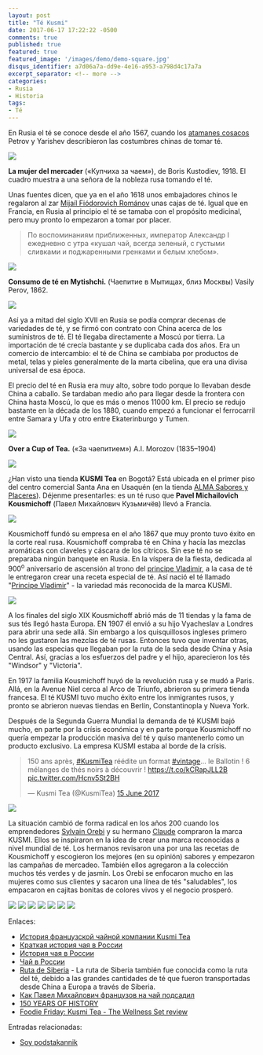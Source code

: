 ```yaml
---
layout: post
title: "Té Kusmi"
date: 2017-06-17 17:22:22 -0500
comments: true
published: true
featured: true
featured_image: '/images/demo/demo-square.jpg'
disqus_identifier: a7d06a7a-dd9e-4e16-a953-a798d4c17a7a
excerpt_separator: <!-- more -->
categories: 
- Rusia
- Historia
tags:
- Té
---
```


En Rusia el té se conoce desde el año 1567, cuando los [atamanes cosacos](https://es.wikipedia.org/wiki/Cosaco) Petrov y Yarishev describieron las costumbres chinas de tomar té.

![](/images/te/Boris_Kustodiev_-_Merchants_Wife_at_Tea.jpg)

**La mujer del mercader** («Купчиха за чаем»), de Boris Kustodiev, 1918. El cuadro muestra a una señora de la nobleza rusa tomando el té.

Unas fuentes dicen, que ya en el año 1618 unos embajadores chinos le regalaron al zar [Mijaíl Fiódorovich Románov](https://es.wikipedia.org/wiki/Miguel_I_de_Rusia) unas cajas de té. Igual que en Francia, en Rusia al principio el té se tamaba con el propósito medicinal, pero muy pronto lo empezaron a tomar por placer.

<!-- more -->

> По воспоминаниям приближенных, император Александр I ежедневно с утра «кушал чай, всегда зеленый, с густыми сливками и поджаренными гренками и белым хлебом». 

![](/images/te/consumo_de_te_petrov.jpg)

**Consumo de té en Mytishchi.** (Чаепитие в Мытищах, близ Москвы) Vasily Perov, 1862.

![](/images/te/te_01.jpg)

Así ya a mitad del siglo XVII en Rusia se podía comprar decenas de variedades de té, y se firmó con contrato con China acerca de los suministros de té. El té llegaba directamente a Moscú por tierra. La importación de té crecía bastante y se duplicaba cada dos años. Era un comercio de intercambio: el té de China se cambiaba por productos de metal, telas y pieles generalmente de la marta cibelina, que era una divisa universal de esa época.

El precio del té en Rusia era muy alto, sobre todo porque lo llevaban desde China a caballo. Se tardaban medio año para llegar desde la frontera con China hasta Moscú, lo que es más o menos 11000 km. El precio se redujo bastante en la década de los 1880, cuando empezó a funcionar el ferrocarril entre Samara y Ufa y otro entre Ekaterinburgo y Tumen.

![](/images/te/Morozov_AI_overtea.jpg)

**Over a Cup of Tea.** («За чаепитием») A.I. Morozov (1835–1904)

![](/images/te/kusmi_006.jpg)

¿Han visto una tienda **KUSMI Tea** en Bogotá? Está ubicada en el primer piso del centro comercial Santa Ana en Usaquén (en la tienda [ALMA Sabores y Placeres](http://www.almasabores.com/marcas/kusmi)). Déjenme presentarles: es un té ruso que **Pavel Michailovich Kousmichoff** (Павел Михайлович Кузьмичёв) llevó a Francia.

![](/images/te/kusmichev.jpg)

Kousmichoff fundó su empresa en el año 1867 que muy pronto tuvo éxito en la corte real rusa. Kousmichoff compraba té en China y hacía las mezclas aromáticas con claveles y cáscara de los cítricos. Sin ese té no se preparaba ningún banquete en Rusia. En la víspera de la fiesta, dedicada al 900<sup>o</sup> aniversario de ascensión al trono del [principe Vladimir](https://es.wikipedia.org/wiki/Vladimiro_I_de_Kiev), a la casa de té le entregaron crear una receta especial de té. Así nació el té llamado "[Principe Vladimir](https://us-en.kusmitea.com/prince-vladimir.html?packaging=56)" - la variedad más reconocida de la marca KUSMI.

![](/images/te/kusmi_002.jpg)

A los finales del siglo XIX Kousmichoff abrió más de 11 tiendas y la fama de sus tés llegó hasta Europa. EN 1907 él envió a su hijo Vyacheslav a Londres para abrir una sede allá. Sin embargo a los quisquillosos ingleses primero no les gustaron las mezclas de té rusas. Entonces tuvo que inventar otras, usando las especias que llegaban por la ruta de la seda desde China y Asia Central. Así, gracias a los esfuerzos del padre y el hijo, aparecieron los tés "Windsor" y "Victoria".

En 1917 la familia Kousmichoff huyó de la revolución rusa y se mudó a Paris. Allá, en la Avenue Niel cerca al Arco de Triunfo, abrieron su primera tienda francesa. El té KUSMI tuvo mucho éxito entre los inmigrantes rusos, y pronto se abrieron nuevas tiendas en Berlín, Constantinopla y Nueva York. 

Después de la Segunda Guerra Mundial la demanda de té KUSMI bajó mucho, en parte por la crísis económica y en parte porque Kousmichoff no quería empezar la producción masiva del té y quiso mantenerlo como un producto exclusivo. La empresa KUSMI estaba al borde de la crísis.

<blockquote class="twitter-tweet tw-align-center" data-lang="en-gb"><p lang="fr" dir="ltr">150 ans après, <a href="https://twitter.com/hashtag/KusmiTea?src=hash">#KusmiTea</a> réédite un format <a href="https://twitter.com/hashtag/vintage?src=hash">#vintage</a>... le Ballotin ! 6 mélanges de thés noirs à découvrir ! <a href="https://t.co/kCRapJLL2B">https://t.co/kCRapJLL2B</a> <a href="https://t.co/Hcnv5St2BH">pic.twitter.com/Hcnv5St2BH</a></p>&mdash; Kusmi Tea (@KusmiTea) <a href="https://twitter.com/KusmiTea/status/875330410410070018">15 June 2017</a></blockquote>
<script async src="//platform.twitter.com/widgets.js" charset="utf-8"></script>

![](/images/te/kusmi_007.png)

La situación cambió de forma radical en los años 200 cuando los emprendedores [Sylvain Orebi](https://twitter.com/SylvainOrebi) y su hermano [Claude](http://www.orientis.fr/legroupe/management/) compraron la marca KUSMI. Ellos se inspiraron en la idea de crear una marca reconocidas a nivel mundial de té. Los hermanos revisaron una por una las recetas de Kousmichoff y escogieron los mejores (en su opinión) sabores y empezaron las campañas de mercadeo. También ellos agregaron a la colección muchos tés verdes y de jasmín. Los Orebi se enfocaron mucho en las mujeres como sus clientes y sacaron una línea de tés "saludables", los empacaron en cajitas bonitas de colores vivos y el negocio prosperó.

![](/images/te/kusmi_008.jpg)
![](/images/te/kusmi_010.jpg)
![](/images/te/kusmi_001.jpg)
![](/images/te/kusmi_009.jpg)
![](/images/te/kusmi_003.jpg)
![](/images/te/kusmi_004.jpg)
![](/images/te/kusmi_005.jpg)

Enlaces:

* [История французской чайной компании Kusmi Tea](http://www.tea-terra.ru/2014/01/07/11946/)
* [Краткая история чая в России](http://realchinatea.ru/blog/kratkaya-istoriya-chaya-v-rossii)
* [История чая в России](http://teaway.ru/rustea/istoria_chaya/)
* [Чай в России](https://ru.wikipedia.org/wiki/%D0%A7%D0%B0%D0%B9_%D0%B2_%D0%A0%D0%BE%D1%81%D1%81%D0%B8%D0%B8)
* [Ruta de Siberia](https://es.wikipedia.org/wiki/Ruta_de_Siberia) - La ruta de Siberia también fue conocida como la ruta del té, debido a las grandes cantidades de té que fueron transportadas desde China a Europa a través de Siberia. 
* [Как Павел Михайлович французов на чай подсадил](https://drugienovosti.project-splash.com/%D0%BA%D0%B0%D0%BA-%D0%BF%D0%B0%D0%B2%D0%B5%D0%BB-%D0%BC%D0%B8%D1%85%D0%B0%D0%B9%D0%BB%D0%BE%D0%B2%D0%B8%D1%87-%D1%84%D1%80%D0%B0%D0%BD%D1%86%D1%83%D0%B7%D0%BE%D0%B2-%D0%BD%D0%B0-%D1%87%D0%B0%D0%B9-%D0%BF%D0%BE%D0%B4%D1%81%D0%B0%D0%B4%D0%B8%D0%BB-f4c7b821a7f8)
* [150 YEARS OF HISTORY](https://us-en.kusmitea.com/history-kusmi.html)
* [Foodie Friday: Kusmi Tea - The Wellness Set review](http://www.wewereraisedbywolves.co.uk/2015/05/foodie-friday-kusmi-tea-wellness-set.html)

Entradas relacionadas:

* [Soy podstakannik](http://blog.vero4ka.info/blog/2014/04/21/soy-podstakannik/)


